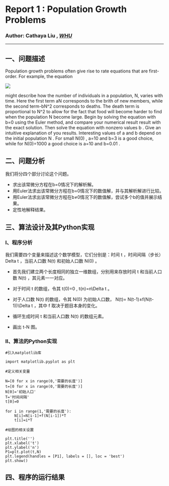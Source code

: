 # Report 1 : Population Growth Problems
### Author: Cathaya Liu ,   [*WHU*](http://physics.whu.edu.cn/)

***

## 一、问题描述
Population growth problems often give rise to rate equations that are first-order. For example, the equation 

![](http://latex.codecogs.com/gif.latex?\frac{dN}{dt}=aN-bN^2)

might describe how the number of individuals in a population, N, varies with time. Here the first term aN corresponds to the brith of new members, while the second term-bN^2 corresponds to deaths. The death term is proportional to N^2 to allow for the fact that food will become harder to find when the population N become large. Begin by solving the equation with b=0 using the Euler method, and compare your numerical result result with the exact solution. Then solve the equation with nonzero values b . Give an intuitive explanation of you results. Interesting values of a and b depend on the initial population N . For small N(0) , a=10 and b=3 is a good choice, while for N(0)=1000 a good choice is a=10 and b=0.01 . 

## 二、问题分析
我们将分四个部分讨论这个问题。
* 求出该常微分方程在b=0情况下的解析解。
* 用Euler法求出该常微分方程在b=0情况下的数值解，并与其解析解进行比较。
* 用Euler法求出该常微分方程在b≠0情况下的数值解，尝试多个b的值并展示结果。
* 定性地解释结果。

## 三、算法设计及其Python实现
### I、程序分析
我们需要四个变量来描述这个数学模型，它们分别是：时间 t ，时间间隔（步长） Delta t ，当前人口数 N(t) 和初始人口数 N(0) 。

* 首先我们建立两个长度相同的独立一维数组，分别用来存放时间 t 和当前人口数 N(t) ，其元素一一对应。

* 对于时间 t 的数组，令其 t(0)=0 , t(n)=n\Delta t 。

* 对于人口数 N(t) 的数组，令其 N(0) 为初始人口数， N(t)= N(t-1)±f(N(t-1))\Delta t ，其中 f 取决于题目本身的变化。

* 循环生成时间 t 和当前人口数 N(t) 的数组元素。
* 画出 t-N 图。
### II、算法的Python实现
```
#引入matplotlib库

import matplotlib.pyplot as plt

#定义相关变量

N=[0 for x in range(0,'需要的长度')]
t=[0 for x in range(0,'需要的长度')]
N[0]='初始人口'
T='时间间隔'
t[0]=0

for i in range(1,'需要的长度'):
    N[i]=N[i-1]+f(N[i-1])*T
    t[i]=i*T

#绘图的相关设置

plt.title('')
plt.xlabel('t')
plt.ylabel('n')
P1=plt.plot(t,N)
plt.legend(handles = [P1], labels = [], loc = 'best')
plt.show()
```
## 四、程序的运行结果

